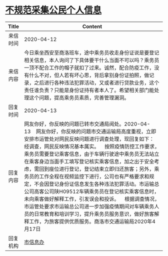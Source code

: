 # <a href="http://www.shangluo.gov.cn/zmhd/ldxxxx.jsp?urltype=leadermail.LeaderMailContentUrl&wbtreeid=1112&leadermailid=5772">不规范采集公民个人信息</a>
| Title |                                                                                                                                                                                                    Content                                                                                                                                                                                                    |
|:-----:|---------------------------------------------------------------------------------------------------------------------------------------------------------------------------------------------------------------------------------------------------------------------------------------------------------------------------------------------------------------------------------------------------------------|
| 来信时间  | 2020-04-12                                                                                                                                                                                                                                                                                                                                                                                                    |
| 来信内容  | 今日乘坐西安至商洛班车，途中乘务员收走身份证说是要登记相关信息，本人询问了下具体要干什么当面不可以吗？乘务员一顶不配合工作的帽子就扣了过来。诚然，配合防疫工作，没有什么不对，但人若有坏心思，背后拿别身份证拍照，做记录，之后进行各种违法犯罪活动，又或者进行贷款业务，这个责任谁负责？只能是身份证持有者本人了。希望相关部门能处理这个问题，提高乘务员素质，完善管理漏洞。                                                                                                                                                                                                                        |
| 回复时间  | 2020-04-13                                                                                                                                                                                                                                                                                                                                                                                                    |
| 回复内容  | 网友你好，你反映的问题已转市交通局阅处。2020-04-13    网友你好，你反映的问题市交通运输局高度重视，立即安排市运管处对网民反映问题进行调查处理，现回复如下：    经调查，网民反映情况基本属实。    按照疫情防控工作要求，乘务员需要登记乘客信息，由于车辆行驶途中乘务员无法站立在乘客身边当面手工填写登记核实乘客信息，加之出于安全考虑，需回到座位进行登记，登记结束立即归还旅客；另外，乘务员的工作全程在视频监控下进行，公司也有严格要求和规定，不会因登记身份证信息发生各种违法犯罪活动。市运输总公司高客公司陕H09512车辆乘务员在登记核实乘客信息时，未向乘客做好解释工作，引发误会和投诉。    根据调查情况，市运管处要求市运输总公司进一步加强疫情期间对车辆乘务人员的日常教育和培训学习，提升乘务员服务意识，做好旅客解释工作，为旅客提供优质服务。商洛市交通运输局2020年4月17日 |
| 回复机构  | <a href="../../category/agencies/市信息办.md">市信息办</a>                                                                                                                                                                                                                                                                                                                                                            |